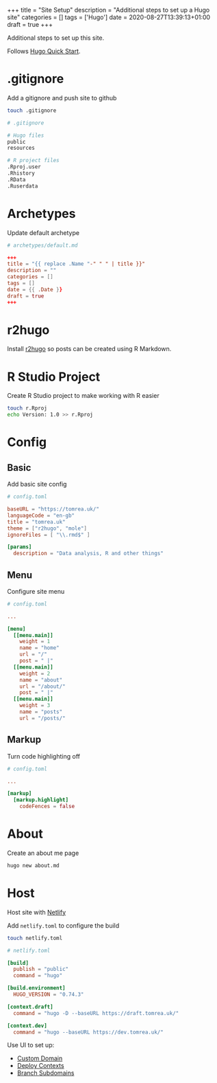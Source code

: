 +++
title = "Site Setup"
description = "Additional steps to set up a Hugo site"
categories = []
tags = ['Hugo']
date = 2020-08-27T13:39:13+01:00
draft = true
+++

Additional steps to set up this site.

Follows [Hugo Quick Start](/posts/hugo-quick-start/).

# .gitignore

Add a gitignore and push site to github

```bash
touch .gitignore
```

```bash
# .gitignore

# Hugo files
public
resources

# R project files
.Rproj.user
.Rhistory
.RData
.Ruserdata
```

# Archetypes

Update default archetype

```toml
# archetypes/default.md

+++
title = "{{ replace .Name "-" " " | title }}"
description = ""
categories = []
tags = []
date = {{ .Date }}
draft = true
+++
```

# r2hugo

Install [r2hugo](https://github.com/thomasmarkrea/r2hugo) so posts can be created using R Markdown.

# R Studio Project

Create R Studio project to make working with R easier

```bash
touch r.Rproj
echo Version: 1.0 >> r.Rproj
```

# Config

## Basic

Add basic site config

```toml
# config.toml

baseURL = "https://tomrea.uk/"
languageCode = "en-gb"
title = "tomrea.uk"
theme = ["r2hugo", "mole"]
ignoreFiles = [ "\\.rmd$" ]

[params]
  description = "Data analysis, R and other things"
```

## Menu

Configure site menu

```toml
# config.toml

...

[menu]
  [[menu.main]]
    weight = 1
    name = "home"
    url = "/"
    post = " |"
  [[menu.main]]
    weight = 2
    name = "about"
    url = "/about/"
    post = " |"
  [[menu.main]]
    weight = 3
    name = "posts"
    url = "/posts/"
```

## Markup

Turn code highlighting off

```toml
# config.toml

...

[markup]
  [markup.highlight]
    codeFences = false
```

# About

Create an about me page

```bash
hugo new about.md
```

# Host

Host site with [Netlify](https://gohugo.io/hosting-and-deployment/hosting-on-netlify/)

Add `netlify.toml` to configure the build

```bash
touch netlify.toml
```

```toml
# netlify.toml

[build]
  publish = "public"
  command = "hugo" 

[build.environment]
  HUGO_VERSION = "0.74.3"

[context.draft]
  command = "hugo -D --baseURL https://draft.tomrea.uk/"

[context.dev]
  command = "hugo --baseURL https://dev.tomrea.uk/"
```

Use UI to set up:

- [Custom Domain](https://docs.netlify.com/domains-https/custom-domains/#definitions)
- [Deploy Contexts](https://docs.netlify.com/site-deploys/overview/#branch-deploy-controls)
- [Branch Subdomains](https://docs.netlify.com/domains-https/custom-domains/multiple-domains/#branch-subdomains)